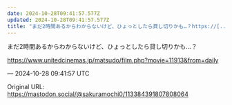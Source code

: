 ```yaml
---
date: 2024-10-28T09:41:57.577Z
updated: 2024-10-28T09:41:57.577Z
title: "まだ2時間あるからわからないけど、ひょっとしたら貸し切りかも…？https://[...]"
---
```


<p>まだ2時間あるからわからないけど、ひょっとしたら貸し切りかも…？</p><p><a href="https://www.unitedcinemas.jp/matsudo/film.php?movie=11913&amp;from=daily" target="_blank" rel="nofollow noopener" translate="no"><span class="invisible">https://www.</span><span class="ellipsis">unitedcinemas.jp/matsudo/film.</span><span class="invisible">php?movie=11913&amp;from=daily</span></a></p>

&mdash; 2024-10-28 09:41:57 UTC

Original URL: https://mastodon.social/@sakuramochi0/113384391807808064
